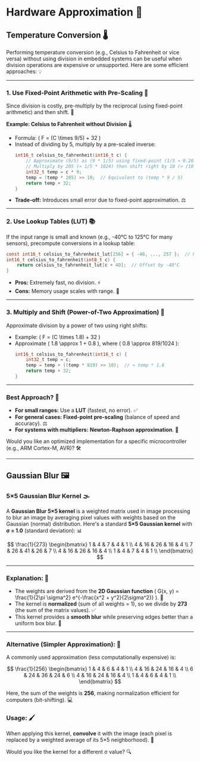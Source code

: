 # Hardware Approximation 🚀

## Temperature Conversion 🌡️

Performing temperature conversion (e.g., Celsius to Fahrenheit or vice versa) without using division in embedded systems can be useful when division operations are expensive or unsupported. Here are some efficient approaches: 💡

---

### 1. **Use Fixed-Point Arithmetic with Pre-Scaling** 📏

Since division is costly, pre-multiply by the reciprocal (using fixed-point arithmetic) and then shift. 🔢

   **Example: Celsius to Fahrenheit without Division** 🌡️
   - Formula: \( F = (C \times 9/5) + 32 \)
   - Instead of dividing by 5, multiply by a pre-scaled inverse:
     ```c
     int16_t celsius_to_fahrenheit(int16_t c) {
         // Approximate (9/5) as (9 * 1/5) using fixed-point (1/5 ≈ 0.200)
         // Multiply by 205 (≈ 1/5 * 1024) then shift right by 10 (≈ /1024)
         int32_t temp = c * 9;
         temp = (temp * 205) >> 10;  // Equivalent to (temp * 9 / 5)
         return temp + 32;
     }
     ```
   - **Trade-off:** Introduces small error due to fixed-point approximation. ⚖️

---

### 2. **Use Lookup Tables (LUT)** 📚
   If the input range is small and known (e.g., -40°C to 125°C for many sensors), precompute conversions in a lookup table:
   ```c
   const int16_t celsius_to_fahrenheit_lut[256] = { -40, ..., 257 };  // Precomputed values
   int16_t celsius_to_fahrenheit(int8_t c) {
       return celsius_to_fahrenheit_lut[c + 40];  // Offset by -40°C
   }
   ```
   - **Pros:** Extremely fast, no division. ⚡
   - **Cons:** Memory usage scales with range. 💾

---

### 3. **Multiply and Shift (Power-of-Two Approximation)** 🔄
   Approximate division by a power of two using right shifts:
   - Example: \( F = (C \times 1.8) + 32 \)
   - Approximate \( 1.8 \approx 1 + 0.8 \), where \( 0.8 \approx 819/1024 \):
     ```c
     int16_t celsius_to_fahrenheit(int16_t c) {
         int32_t temp = c;
         temp = temp + ((temp * 819) >> 10);  // ≈ temp * 1.8
         return temp + 32;
     }
     ```
---

### **Best Approach?** 🤔
- **For small ranges:** Use a **LUT** (fastest, no error). ✅
- **For general cases:** **Fixed-point pre-scaling** (balance of speed and accuracy). ⚖️
- **For systems with multipliers:** **Newton-Raphson approximation**. 🔧

Would you like an optimized implementation for a specific microcontroller (e.g., ARM Cortex-M, AVR)? 🛠️

---

## Gaussian Blur 🖼️

### 5×5 Gaussian Blur Kernel 🌫️

A **Gaussian Blur 5×5 kernel** is a weighted matrix used in image processing to blur an image by averaging pixel values with weights based on the Gaussian (normal) distribution. Here's a standard **5×5 Gaussian kernel** with **σ = 1.0** (standard deviation): 📊

$$
\frac{1}{273}
\begin{bmatrix}
1 & 4 & 7 & 4 & 1 \\
4 & 16 & 26 & 16 & 4 \\
7 & 26 & 41 & 26 & 7 \\
4 & 16 & 26 & 16 & 4 \\
1 & 4 & 7 & 4 & 1 \\
\end{bmatrix}
$$

---

### Explanation: 📝
- The weights are derived from the **2D Gaussian function** \( G(x, y) = \frac{1}{2\pi \sigma^2} e^{-\frac{x^2 + y^2}{2\sigma^2}} \). 🧮
- The kernel is **normalized** (sum of all weights = 1), so we divide by **273** (the sum of the matrix values). ✅
- This kernel provides a **smooth blur** while preserving edges better than a uniform box blur. 🌟

---

### Alternative (Simpler Approximation): 🔄
A commonly used approximation (less computationally expensive) is:

$$
\frac{1}{256}
\begin{bmatrix}
1 & 4 & 6 & 4 & 1 \\
4 & 16 & 24 & 16 & 4 \\
6 & 24 & 36 & 24 & 6 \\
4 & 16 & 24 & 16 & 4 \\
1 & 4 & 6 & 4 & 1 \\
\end{bmatrix}
$$

Here, the sum of the weights is **256**, making normalization efficient for computers (bit-shifting). 💻

### Usage: 🖌️
When applying this kernel, **convolve** it with the image (each pixel is replaced by a weighted average of its 5×5 neighborhood). 🎨

Would you like the kernel for a different σ value? 🔍
